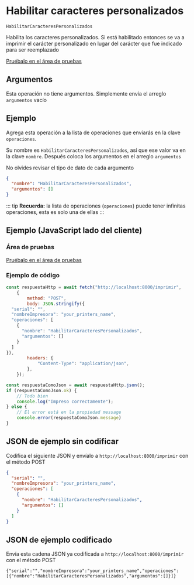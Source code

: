 # Habilitar caracteres personalizados

`HabilitarCaracteresPersonalizados`

Habilita los caracteres personalizados. Si está habilitado entonces se va a imprimir el carácter personalizado en lugar del carácter que fue indicado para ser reemplazado




[Pruébalo en el área de pruebas](../area-pruebas.md?operacion=HabilitarCaracteresPersonalizados)

## Argumentos
Esta operación no tiene argumentos. Simplemente envía el arreglo `argumentos` vacío

## Ejemplo

Agrega esta operación a la lista de operaciones que enviarás en la clave `operaciones`.

Su nombre es `HabilitarCaracteresPersonalizados`, así que ese valor va en la clave `nombre`. Después coloca los argumentos en el arreglo `argumentos`

No olvides revisar el tipo de dato de cada argumento


```json
{
  "nombre": "HabilitarCaracteresPersonalizados",
  "argumentos": []
}
```



::: tip
**Recuerda:** la lista de operaciones (`operaciones`) puede tener infinitas operaciones, esta es solo una de ellas
:::

## Ejemplo (JavaScript lado del cliente)

### Área de pruebas
[Pruébalo en el área de pruebas](../area-pruebas.md?operacion=HabilitarCaracteresPersonalizados)
<Playground urlBase="../.." nombreOperacion="HabilitarCaracteresPersonalizados" :ocultarOperacionesDisponibles="true"/>

### Ejemplo de código
```js
const respuestaHttp = await fetch("http://localhost:8000/imprimir",
    {
        method: "POST",
        body: JSON.stringify({
  "serial": "",
  "nombreImpresora": "your_printers_name",
  "operaciones": [
    {
      "nombre": "HabilitarCaracteresPersonalizados",
      "argumentos": []
    }
  ]
}),
        headers: {
            "Content-Type": "application/json",
        },
    });

const respuestaComoJson = await respuestaHttp.json();
if (respuestaComoJson.ok) {
    // Todo bien
    console.log("Impreso correctamente");
} else {
    // El error está en la propiedad message
    console.error(respuestaComoJson.message)
}
```

## JSON de ejemplo sin codificar

Codifica el siguiente JSON y envíalo a `http://localhost:8000/imprimir` con el método POST

```json
{
  "serial": "",
  "nombreImpresora": "your_printers_name",
  "operaciones": [
    {
      "nombre": "HabilitarCaracteresPersonalizados",
      "argumentos": []
    }
  ]
}
```

## JSON de ejemplo codificado

Envía esta cadena JSON ya codificada a `http://localhost:8000/imprimir` con el método POST

```
{"serial":"","nombreImpresora":"your_printers_name","operaciones":[{"nombre":"HabilitarCaracteresPersonalizados","argumentos":[]}]}
```
